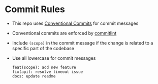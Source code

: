 # Commit Rules

- This repo uses [Conventional Commits](https://www.conventionalcommits.org/en/v1.0.0/) for commit messages
- Conventional commits are enforced by [commitlint](https://commitlint.js.org/)
- Include `(scope)` in the commit message if the change is related to a specific part of the codebase
- Use all lowercase for commit messages

  ```text
  feat(scope): add new feature
  fix(api): resolve timeout issue
  docs: update readme
  ```

